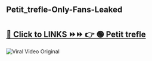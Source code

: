 
 ## Petit_trefle-Only-Fans-Leaked

# <h2><a href="https://clipsfans.com/Petit_trefle&ref=git">🔗 Click to LINKS ⏩⏩ 👉 🟢 Petit trefle </a></h2>

<a href="https://clipsfans.com/Petit_trefle&ref=git" rel="nofollow" data-target="animated-image.originalLink"><img src="https://i.ibb.co.com/xMMVF88/686577567.gif" alt="Viral Video Original" style="max-width: 100%; display: inline-block;" data-target="animated-image.originalImage"></a>
